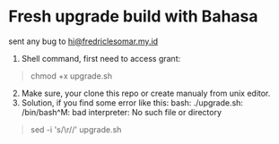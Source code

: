 # Fresh upgrade build with Bahasa
sent any bug to hi@fredriclesomar.my.id

1. Shell command, first need to access grant:
> chmod +x upgrade.sh

2. Make sure, your clone this repo or create manualy from unix editor.
3. Solution, if you find some error like this: bash: ./upgrade.sh: /bin/bash^M: bad interpreter: No such file or directory
> sed -i 's/\r//' upgrade.sh
